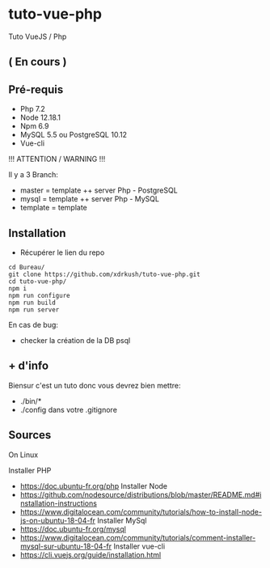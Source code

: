 # tuto-vue-php
Tuto VueJS / Php

## ( En cours )

## Pré-requis
  - Php 7.2
  - Node 12.18.1
  - Npm 6.9
  - MySQL 5.5 ou PostgreSQL 10.12
  - Vue-cli

!!! ATTENTION / WARNING !!!

Il y a 3 Branch:
  - master = template ++ server Php - PostgreSQL
  - mysql = template ++ server Php - MySQL
  - template = template

## Installation

- Récupérer le lien du repo

```
cd Bureau/
git clone https://github.com/xdrkush/tuto-vue-php.git
cd tuto-vue-php/
npm i
npm run configure
npm run build
npm run server
```

En cas de bug:
  - checker la création de la DB psql

## + d'info
Biensur c'est un tuto donc vous devrez bien mettre:
  - ./bin/*
  - ./config
dans votre .gitignore

## Sources
On Linux

  Installer PHP
  - https://doc.ubuntu-fr.org/php
  Installer Node
  - https://github.com/nodesource/distributions/blob/master/README.md#installation-instructions
  - https://www.digitalocean.com/community/tutorials/how-to-install-node-js-on-ubuntu-18-04-fr
  Installer MySql
  - https://doc.ubuntu-fr.org/mysql
  - https://www.digitalocean.com/community/tutorials/comment-installer-mysql-sur-ubuntu-18-04-fr
  Installer vue-cli
  - https://cli.vuejs.org/guide/installation.html
